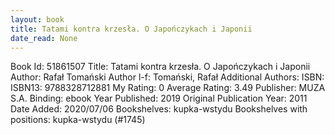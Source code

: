 ```yaml
---
layout: book
title: Tatami kontra krzesła. O Japończykach i Japonii
date_read: None
---
```


Book Id: 51861507
Title: Tatami kontra krzesła. O Japończykach i Japonii
Author: Rafał Tomański
Author l-f: Tomański, Rafał
Additional Authors: 
ISBN: 
ISBN13: 9788328712881
My Rating: 0
Average Rating: 3.49
Publisher: MUZA S.A.
Binding: ebook
Year Published: 2019
Original Publication Year: 2011
Date Added: 2020/07/06
Bookshelves: kupka-wstydu
Bookshelves with positions: kupka-wstydu (#1745)

